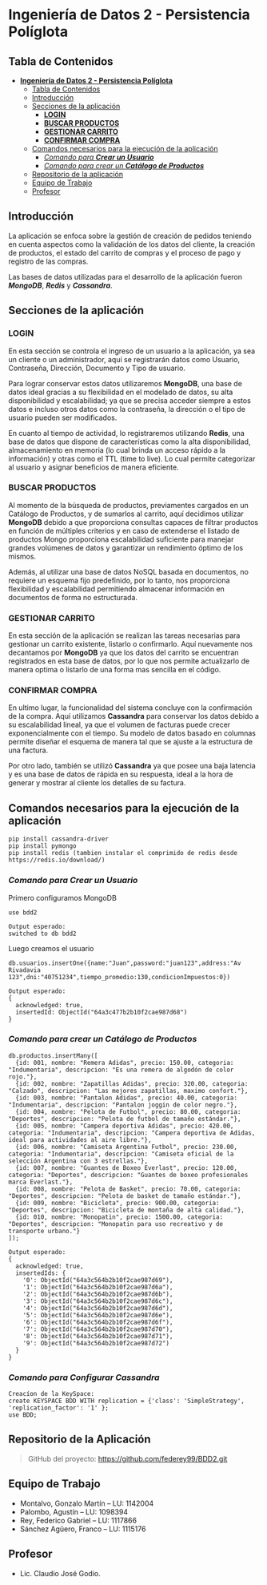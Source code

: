 # **Ingeniería de Datos 2 - Persistencia Políglota**

## Tabla de Contenidos
- [**Ingeniería de Datos 2 - Persistencia Políglota**](#ingeniería-de-datos-2---persistencia-políglota)
  - [Tabla de Contenidos](#tabla-de-contenidos)
  - [Introducción](#introducción)
  - [Secciones de la aplicación](#secciones-de-la-aplicación)
    - [**LOGIN**](#login)
    - [**BUSCAR PRODUCTOS**](#buscar-productos)
    - [**GESTIONAR CARRITO**](#gestionar-carrito)
    - [**CONFIRMAR COMPRA**](#confirmar-compra)
  - [Comandos necesarios para la ejecución de la aplicación](#comandos-necesarios-para-la-ejecución-de-la-aplicación)
    - [*Comando para **Crear un Usuario***](#comando-para-crear-un-usuario)
    - [*Comando para crear un **Catálogo de Productos***](#comando-para-crear-un-catálogo-de-productos)
  - [Repositorio de la aplicación](#repositorio-de-la-aplicación)
  - [Equipo de Trabajo](#equipo-de-trabajo)
  - [Profesor](#profesor)

## Introducción
La aplicación se enfoca sobre la gestión de creación de pedidos teniendo en cuenta aspectos como la validación de los datos del cliente, la creación de productos, el estado del carrito de compras y el proceso de pago y registro de las compras.

Las bases de datos utilizadas para el desarrollo de la aplicación fueron ***MongoDB***, ***Redis*** y ***Cassandra***.

## Secciones de la aplicación
### **LOGIN**
En esta sección se controla el ingreso de un usuario a la aplicación, ya sea un cliente o un administrador, aquí se registrarán datos como Usuario, Contraseña, Dirección, Documento y Tipo de usuario. 

Para lograr conservar estos datos utilizaremos **MongoDB**, una base de datos ideal gracias a su flexibilidad en el modelado de datos, su alta disponibilidad y escalabilidad; ya que se precisa acceder siempre a estos datos e incluso otros datos como la contraseña, la dirección o el tipo de usuario pueden ser modificados.

En cuanto al tiempo de actividad, lo registraremos utilizando **Redis**, una base de datos que dispone de características como la alta disponibilidad, almacenamiento en memoria (lo cual brinda un acceso rápido a la información) y otras como el TTL (time to live). Lo cual permite categorizar al usuario y asignar beneficios de manera eficiente.

### **BUSCAR PRODUCTOS**
Al momento de la búsqueda de productos, previamentes cargados en un Catálogo de Productos, y de sumarlos al carrito, aquí decidimos utilizar **MongoDB** debido a que proporciona consultas capaces de filtrar productos en función de múltiples criterios y en caso de extenderse el listado de productos Mongo proporciona escalabilidad suficiente para manejar grandes volúmenes de datos y garantizar un rendimiento óptimo de los mismos.

Además, al utilizar una base de datos NoSQL basada en documentos, no requiere un esquema fijo predefinido, por lo tanto, nos proporciona flexibilidad y escalabilidad permitiendo almacenar información en documentos de forma no estructurada.

### **GESTIONAR CARRITO**
En esta sección de la aplicación se realizan las tareas necesarias para gestionar un carrito existente, listarlo o confirmarlo. Aquí nuevamente nos decantamos por **MongoDB** ya que los datos del carrito se encuentran registrados en esta base de datos, por lo que nos permite actualizarlo de manera optima o listarlo de una forma mas sencilla en el código.

### **CONFIRMAR COMPRA**
En ultimo lugar, la funcionalidad del sistema concluye con la confirmación de la compra. Aquí utilizamos **Cassandra** para conservar los datos debido a su escalabilidad lineal, ya que el volumen de facturas puede crecer exponencialmente con el tiempo. Su modelo de datos basado en columnas permite diseñar el esquema de manera tal que se ajuste a la estructura de una factura.

Por otro lado, también se utilizó **Cassandra** ya que posee una baja latencia y es una base de datos de rápida en su respuesta, ideal a la hora de generar y mostrar al cliente los detalles de su factura.

## Comandos necesarios para la ejecución de la aplicación

```console
pip install cassandra-driver
pip install pymongo
pip install redis (tambien instalar el comprimido de redis desde https://redis.io/download/)
```

### *Comando para **Crear un Usuario***

Primero configuramos MongoDB
```console
use bdd2

Output esperado:
switched to db bdd2
```

Luego creamos el usuario
```console
db.usuarios.insertOne({name:"Juan",password:"juan123",address:"Av Rivadavia 123",dni:"40751234",tiempo_promedio:130,condicionImpuestos:0})

Output esperado:
{
  acknowledged: true,
  insertedId: ObjectId("64a3c477b2b10f2cae987d68")
}
```

### *Comando para crear un **Catálogo de Productos***

```console
db.productos.insertMany([
  {id: 001, nombre: "Remera Adidas", precio: 150.00, categoria: "Indumentaria", descripcion: "Es una remera de algodón de color rojo."},
  {id: 002, nombre: "Zapatillas Adidas", precio: 320.00, categoria: "Calzado", descripcion: "Las mejores zapatillas, maximo confort."},
  {id: 003, nombre: "Pantalon Adidas", precio: 40.00, categoria: "Indumentaria", descripcion: "Pantalon joggin de color negro."},
  {id: 004, nombre: "Pelota de Futbol", precio: 80.00, categoria: "Deportes", descripcion: "Pelota de futbol de tamaño estándar."},
  {id: 005, nombre: "Campera deportiva Adidas", precio: 420.00, categoria: "Indumentaria", descripcion: "Campera deportiva de Adidas, ideal para actividades al aire libre."},
  {id: 006, nombre: "Camiseta Argentina Futbol", precio: 230.00, categoria: "Indumentaria", descripcion: "Camiseta oficial de la selección Argentina con 3 estrellas."},
  {id: 007, nombre: "Guantes de Boxeo Everlast", precio: 120.00, categoria: "Deportes", descripcion: "Guantes de boxeo profesionales marca Everlast."},
  {id: 008, nombre: "Pelota de Basket", precio: 70.00, categoria: "Deportes", descripcion: "Pelota de basket de tamaño estándar."},
  {id: 009, nombre: "Bicicleta", precio: 900.00, categoria: "Deportes", descripcion: "Bicicleta de montaña de alta calidad."},
  {id: 010, nombre: "Monopatin", precio: 1500.00, categoria: "Deportes", descripcion: "Monopatin para uso recreativo y de transporte urbano."}
]);

Output esperado:
{
  acknowledged: true,
  insertedIds: {
    '0': ObjectId("64a3c564b2b10f2cae987d69"),
    '1': ObjectId("64a3c564b2b10f2cae987d6a"),
    '2': ObjectId("64a3c564b2b10f2cae987d6b"),
    '3': ObjectId("64a3c564b2b10f2cae987d6c"),
    '4': ObjectId("64a3c564b2b10f2cae987d6d"),
    '5': ObjectId("64a3c564b2b10f2cae987d6e"),
    '6': ObjectId("64a3c564b2b10f2cae987d6f"),
    '7': ObjectId("64a3c564b2b10f2cae987d70"),
    '8': ObjectId("64a3c564b2b10f2cae987d71"),
    '9': ObjectId("64a3c564b2b10f2cae987d72")
  }
}
```

### *Comando para **Configurar Cassandra***
```console
Creacíon de la KeySpace:
create KEYSPACE BDD WITH replication = {'class': 'SimpleStrategy', 'replication_factor': '1' };
use BDD;
```

## Repositorio de la Aplicación
>GitHub del proyecto: https://github.com/federey99/BDD2.git

## Equipo de Trabajo
- Montalvo, Gonzalo Martín – LU: 1142004
- Palombo, Agustín – LU: 1098394
- Rey, Federico Gabriel – LU: 1117866
- Sánchez Agüero, Franco – LU: 1115176

## Profesor
- Lic. Claudio José Godio.